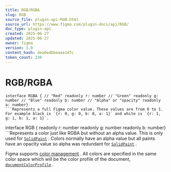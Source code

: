 ```yaml
---
title: RGB/RGBA
slug: RGB
source_file: plugin-api-RGB.html
source_url: https://www.figma.com/plugin-docs/api/RGB/
doc_type: plugin-api
created: 2025-06-27
updated: 2025-06-27
owner: figma
version: 1.0
content_hash: dea0edbbeaae1d7c
token_count: 236
---
```

# RGB/RGBA

```
interface RGBA { // "Red" readonly r: number // "Green" readonly g: number // "Blue" readonly b: number // "Alpha" or "opacity" readonly a: number}
```Represents a full Figma color value. These values are from 0 to 1. For example black is `{r: 0, g: 0, b: 0, a: 1}` and white is `{r: 1, g: 1, b: 1, a: 1}`.

```
interface RGB { readonly r: number readonly g: number readonly b: number}
```Represents a color just like RGBA but without an alpha value. This is only used for [`SolidPaint`](/plugin-docs/api/Paint/)
. Colors normally have an alpha value but all paints have an opacity value so alpha was redundant for [`SolidPaint`](/plugin-docs/api/Paint/)
.

Figma supports [color management](https://help.figma.com/hc/en-us/articles/360039825114)
. All colors are specified in the same color space which will be the color profile of the document, [`documentColorProfile`](/plugin-docs/api/DocumentNode/#documentcolorprofile)
.